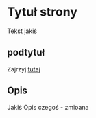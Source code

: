 # Tytuł strony
Tekst jakiś 

## podtytuł 

Zajrzyj [tutaj](www.Dobry_Maciej.pl)

## Opis 
Jakiś Opis czegoś - zmioana 
